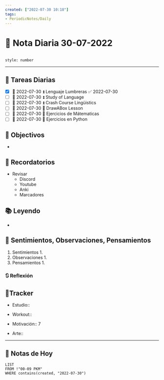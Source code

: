 ```yaml
---
created: ["2022-07-30 10:18"]
tags:
- PeriodicNotes/Daily
---
```


# 📅 Nota Diaria  30-07-2022
```toc

style: number

```

---
## 🔷 Tareas Diarias
- [x] 📅 2022-07-30 ⏫ Lenguaje Lumbreras ✅ 2022-07-30
- [ ] 📅 2022-07-30 ⏫ Study of Language
- [ ] 📅 2022-07-30 ⏫ Crash Course Lingüistics
- [ ] 📅 2022-07-30 🔼 DrawABox Lesson
- [ ] 📅 2022-07-30 🔽 Ejercicios de Mátematicas
- [ ] 📅 2022-07-30 🔽 Ejercicios en Python

## 🎯 Objectivos
- 
## 📕 Recordatorios
- Revisar
	- Discord
	- Youtube
	- Anki
	- Marcadores
## 📚 Leyendo
- 
## 💬 Sentimientos, Observaciones, Pensamientos 
1. Sentimientos
	1. 
2. Observaciones
	1. 
3. Pensamientos
	1. 
### 🔃 Reflexión

## 🔷Tracker

- Estudio::

- Workout::

- Motivación:: 7

- Arte::
---

## 📅 Notas de Hoy
```dataview
LIST 
FROM !"00-09 PKM" 
WHERE contains(created, "2022-07-30")
```